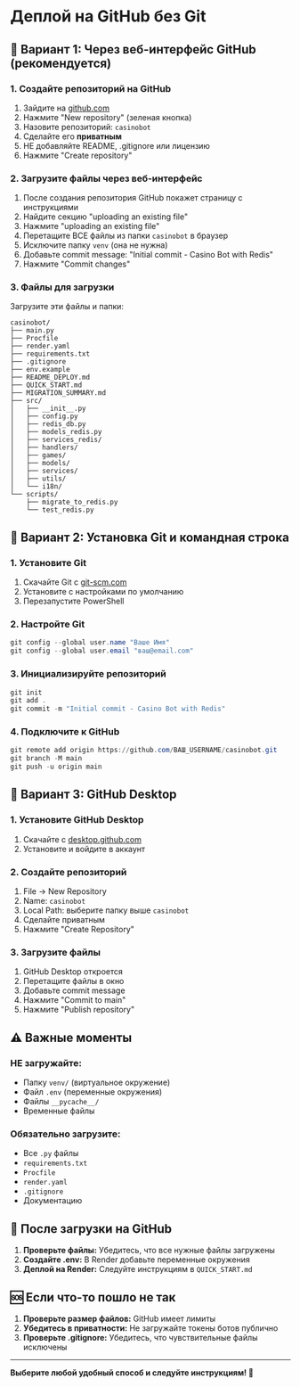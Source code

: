 # Деплой на GitHub без Git

## 🚀 Вариант 1: Через веб-интерфейс GitHub (рекомендуется)

### 1. Создайте репозиторий на GitHub
1. Зайдите на [github.com](https://github.com)
2. Нажмите "New repository" (зеленая кнопка)
3. Назовите репозиторий: `casinobot`
4. Сделайте его **приватным**
5. НЕ добавляйте README, .gitignore или лицензию
6. Нажмите "Create repository"

### 2. Загрузите файлы через веб-интерфейс
1. После создания репозитория GitHub покажет страницу с инструкциями
2. Найдите секцию "uploading an existing file"
3. Нажмите "uploading an existing file"
4. Перетащите ВСЕ файлы из папки `casinobot` в браузер
5. Исключите папку `venv` (она не нужна)
6. Добавьте commit message: "Initial commit - Casino Bot with Redis"
7. Нажмите "Commit changes"

### 3. Файлы для загрузки
Загрузите эти файлы и папки:
```
casinobot/
├── main.py
├── Procfile
├── render.yaml
├── requirements.txt
├── .gitignore
├── env.example
├── README_DEPLOY.md
├── QUICK_START.md
├── MIGRATION_SUMMARY.md
├── src/
│   ├── __init__.py
│   ├── config.py
│   ├── redis_db.py
│   ├── models_redis.py
│   ├── services_redis/
│   ├── handlers/
│   ├── games/
│   ├── models/
│   ├── services/
│   ├── utils/
│   └── i18n/
└── scripts/
    ├── migrate_to_redis.py
    └── test_redis.py
```

## 🚀 Вариант 2: Установка Git и командная строка

### 1. Установите Git
1. Скачайте Git с [git-scm.com](https://git-scm.com/download/win)
2. Установите с настройками по умолчанию
3. Перезапустите PowerShell

### 2. Настройте Git
```powershell
git config --global user.name "Ваше Имя"
git config --global user.email "ваш@email.com"
```

### 3. Инициализируйте репозиторий
```powershell
git init
git add .
git commit -m "Initial commit - Casino Bot with Redis"
```

### 4. Подключите к GitHub
```powershell
git remote add origin https://github.com/ВАШ_USERNAME/casinobot.git
git branch -M main
git push -u origin main
```

## 🚀 Вариант 3: GitHub Desktop

### 1. Установите GitHub Desktop
1. Скачайте с [desktop.github.com](https://desktop.github.com)
2. Установите и войдите в аккаунт

### 2. Создайте репозиторий
1. File → New Repository
2. Name: `casinobot`
3. Local Path: выберите папку выше `casinobot`
4. Сделайте приватным
5. Нажмите "Create Repository"

### 3. Загрузите файлы
1. GitHub Desktop откроется
2. Перетащите файлы в окно
3. Добавьте commit message
4. Нажмите "Commit to main"
5. Нажмите "Publish repository"

## ⚠️ Важные моменты

### НЕ загружайте:
- Папку `venv/` (виртуальное окружение)
- Файл `.env` (переменные окружения)
- Файлы `__pycache__/`
- Временные файлы

### Обязательно загрузите:
- Все `.py` файлы
- `requirements.txt`
- `Procfile`
- `render.yaml`
- `.gitignore`
- Документацию

## 🔧 После загрузки на GitHub

1. **Проверьте файлы:** Убедитесь, что все нужные файлы загружены
2. **Создайте .env:** В Render добавьте переменные окружения
3. **Деплой на Render:** Следуйте инструкциям в `QUICK_START.md`

## 🆘 Если что-то пошло не так

1. **Проверьте размер файлов:** GitHub имеет лимиты
2. **Убедитесь в приватности:** Не загружайте токены ботов публично
3. **Проверьте .gitignore:** Убедитесь, что чувствительные файлы исключены

---

**Выберите любой удобный способ и следуйте инструкциям! 🎰**
